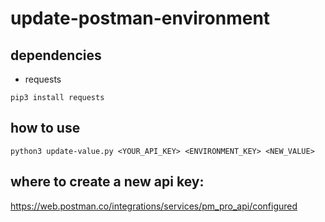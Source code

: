 # update-postman-environment


## dependencies
 - requests
 ```
 pip3 install requests
 ```

 ## how to use 

 ```
 python3 update-value.py <YOUR_API_KEY> <ENVIRONMENT_KEY> <NEW_VALUE> 
 ```

 ## where to create a new api key:

 https://web.postman.co/integrations/services/pm_pro_api/configured
